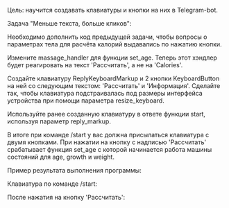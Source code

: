 Цель: научится создавать клавиатуры и кнопки на них в Telegram-bot.

Задача "Меньше текста, больше кликов":

Необходимо дополнить код предыдущей задачи, чтобы вопросы о параметрах тела для расчёта калорий выдавались по нажатию кнопки.

Измените massage_handler для функции set_age. Теперь этот хэндлер будет реагировать на текст 'Рассчитать', а не на 'Calories'.

Создайте клавиатуру ReplyKeyboardMarkup и 2 кнопки KeyboardButton на ней со следующим текстом: 'Рассчитать' и 'Информация'. Сделайте так, чтобы клавиатура подстраивалась под размеры интерфейса устройства при помощи параметра resize_keyboard.

Используйте ранее созданную клавиатуру в ответе функции start, используя параметр reply_markup.

В итоге при команде /start у вас должна присылаться клавиатура с двумя кнопками. При нажатии на кнопку с надписью 'Рассчитать' срабатывает функция set_age с которой начинается работа машины состояний для age, growth и weight.

Пример результата выполнения программы:

Клавиатура по команде /start:

После нажатия на кнопку 'Рассчитать':
